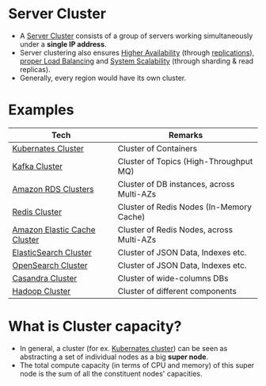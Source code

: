 # Server Cluster
- A [Server Cluster](https://www.racksolutions.com/news/blog/server-cluster-how-it-works/) consists of a group of servers working simultaneously under a **single IP address**.
- Server clustering also ensures [Higher Availability](../7a_HighAvailability/HighAvailability.md) (through [replications](../3_DatabaseServices/4_Consistency&Replication/Replication.md)), [proper Load Balancing](LoadBalancer.md) and [System Scalability](../3_DatabaseServices/3_ScalabilityTechniques/Readme.md) (through sharding & read replicas).
- Generally, every region would have its own cluster.

# Examples

| Tech                                                                                                     | Remarks                                   |
|----------------------------------------------------------------------------------------------------------|-------------------------------------------|
| [Kubernates Cluster](../9_Container&OrchestrationServices/Kubernates/Readme.md)                        | Cluster of Containers                     |
| [Kafka Cluster](../4_MessageBrokersEDA/Kafka/Readme.md)                                               | Cluster of Topics (High-Throughput MQ)    |                     
| [Amazon RDS Clusters](../2_AWSServices/6_DatabaseServices/AmazonRDS/RDSDeploymentOptions/MultiAZInstance.md)             | Cluster of DB instances, across Multi-AZs |
| [Redis Cluster](../3_DatabaseServices/8_InMemory-Databases/Redis/RedisCluster.md)                     | Cluster of Redis Nodes (In-Memory Cache)  |
| [Amazon Elastic Cache Cluster](../2_AWSServices/6_DatabaseServices/AmazonElasticCache/ClusterMode.md) | Cluster of Redis Nodes, across Multi-AZs  |
| [ElasticSearch Cluster](../3_DatabaseServices/9_Search-Databases/ElasticSearch/Cluster.md)            | Cluster of JSON Data, Indexes etc.        |
| [OpenSearch Cluster](../2_AWSServices/6_DatabaseServices/Search-Databases/AmazonOpenSearch.md)        | Cluster of JSON Data, Indexes etc.        |
| [Casandra Cluster](../3_DatabaseServices/11_WideColumn-Databases/ApacheCasandra.md)                   | Cluster of wide-columns DBs               |
| [Hadoop Cluster](../6_BigDataServices/ApacheHadoop)                                                   | Cluster of different components           |

# What is Cluster capacity?
- In general, a cluster (for ex. [Kubernates cluster](../9_Container&OrchestrationServices/Kubernates/Readme.md)) can be seen as abstracting a set of individual nodes as a big **super node**.
- The total compute capacity (in terms of CPU and memory) of this super node is the sum of all the constituent nodes' capacities.